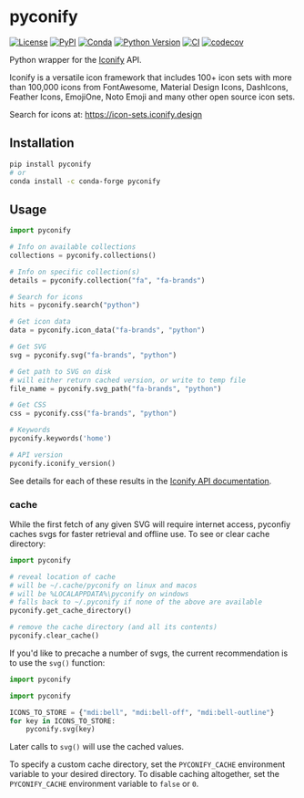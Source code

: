 # pyconify

[![License](https://img.shields.io/pypi/l/pyconify.svg?color=green)](https://github.com/pyapp-kit/pyconify/raw/main/LICENSE)
[![PyPI](https://img.shields.io/pypi/v/pyconify.svg?color=green)](https://pypi.org/project/pyconify)
[![Conda](https://img.shields.io/conda/vn/conda-forge/pyconify)](https://github.com/conda-forge/pyconify-feedstock)
[![Python Version](https://img.shields.io/pypi/pyversions/pyconify.svg?color=green)](https://python.org)
[![CI](https://github.com/pyapp-kit/pyconify/actions/workflows/ci.yml/badge.svg)](https://github.com/pyapp-kit/pyconify/actions/workflows/ci.yml)
[![codecov](https://codecov.io/gh/pyapp-kit/pyconify/branch/main/graph/badge.svg)](https://codecov.io/gh/pyapp-kit/pyconify)

Python wrapper for the [Iconify](https://github.com/iconify) API.

Iconify is a versatile icon framework that includes 100+ icon sets with more
than 100,000 icons from FontAwesome, Material Design Icons, DashIcons, Feather
Icons, EmojiOne, Noto Emoji and many other open source icon sets.

Search for icons at: https://icon-sets.iconify.design

## Installation

```sh
pip install pyconify
# or
conda install -c conda-forge pyconify
```

## Usage

```python
import pyconify

# Info on available collections
collections = pyconify.collections()

# Info on specific collection(s)
details = pyconify.collection("fa", "fa-brands")

# Search for icons
hits = pyconify.search("python")

# Get icon data
data = pyconify.icon_data("fa-brands", "python")

# Get SVG
svg = pyconify.svg("fa-brands", "python")

# Get path to SVG on disk
# will either return cached version, or write to temp file
file_name = pyconify.svg_path("fa-brands", "python")

# Get CSS
css = pyconify.css("fa-brands", "python")

# Keywords
pyconify.keywords('home')

# API version
pyconify.iconify_version()
```

See details for each of these results in the [Iconify API documentation](https://iconify.design/docs/api/queries.html).

### cache

While the first fetch of any given SVG will require internet access,
pyconfiy caches svgs for faster retrieval and offline use. To
see or clear cache directory:

```python
import pyconify

# reveal location of cache
# will be ~/.cache/pyconify on linux and macos
# will be %LOCALAPPDATA%\pyconify on windows
# falls back to ~/.pyconify if none of the above are available
pyconify.get_cache_directory()

# remove the cache directory (and all its contents)
pyconify.clear_cache()
```

If you'd like to precache a number of svgs, the current recommendation
is to use the `svg()` function:

```python
import pyconify

import pyconify

ICONS_TO_STORE = {"mdi:bell", "mdi:bell-off", "mdi:bell-outline"}
for key in ICONS_TO_STORE:
    pyconify.svg(key)
```

Later calls to `svg()` will use the cached values.

To specify a custom cache directory, set the `PYCONIFY_CACHE` environment
variable to your desired directory.
To disable caching altogether, set the `PYCONIFY_CACHE` environment variable to
`false` or `0`.
